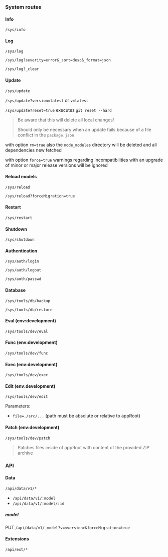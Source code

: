 ### System routes


#### Info

`/sys/info`


#### Log

`/sys/log`

`/sys/log?severity=error&_sort=desc&_format=json`

`/sys/log?_clear`


#### Update

`/sys/update`

`/sys/update?version=latest` or `v=latest` 

`/sys/update?reset=true` executes `git reset --hard`

> Be aware that this will delete all local changes!
> 
> Should only be necessary when an update fails because of a file conflict in the `package.json`

with option `rm=true` also the `node_modules` directory will be deleted and all dependencies new fetched

with option `force=true` warnings regarding incompatibilities with an upgrade of minor or major release versions will be ignored


#### Reload models

`/sys/reload`

`/sys/reload?forceMigration=true`


#### Restart

`/sys/restart`


#### Shutdown

`/sys/shutdown`


#### Authentication

`/sys/auth/login`

`/sys/auth/logout`

`/sys/auth/passwd`


#### Database

`/sys/tools/db/backup`

`/sys/tools/db/restore`


#### Eval (env:development)

`/sys/tools/dev/eval`


#### Func (env:development)

`/sys/tools/dev/func`


#### Exec (env:development)

`/sys/tools/dev/exec`


#### Edit (env:development)

`/sys/tools/dev/edit`

Parameters:

* `file=./src/...` (path must be absolute or relative to appRoot)


#### Patch (env:development)

`/sys/tools/dev/patch`

> Patches files inside of appRoot with content of the provided ZIP archive


### API


#### Data

`/api/data/v1/*`

* `/api/data/v1/:model`
* `/api/data/v1/:model/:id`


##### model

PUT `/api/data/v1/_model?v=<version>&forceMigration=true`


#### Extensions

`/api/ext/*`